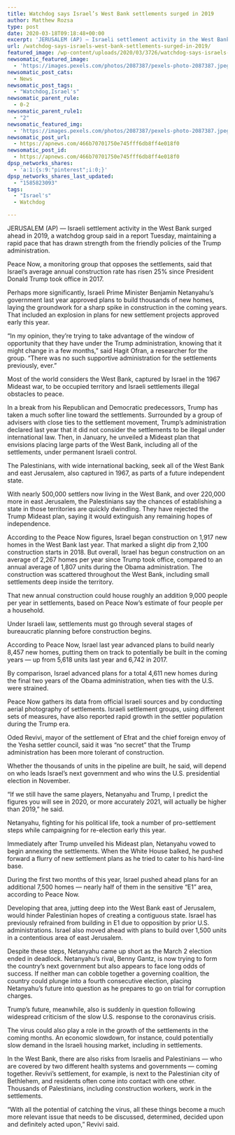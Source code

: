 ```yaml
---
title: Watchdog says Israel’s West Bank settlements surged in 2019
author: Matthew Rozsa
type: post
date: 2020-03-18T09:18:48+00:00
excerpt: 'JERUSALEM (AP) — Israeli settlement activity in the West Bank surged ahead in 2019, a watchdog group said in a report Tuesday, maintaining a rapid pace that has drawn strength from the friendly policies of the Trump administration.Peace Now, a monitoring group that opposes the settlements, said that Israel’s average annual construction rate has risen&hellip;'
url: /watchdog-says-israels-west-bank-settlements-surged-in-2019/
featured_image: /wp-content/uploads/2020/03/3726/watchdog-says-israels-west-bank-settlements-surged-in-2019.jpeg
newsomatic_featured_image:
  - 'https://images.pexels.com/photos/2087387/pexels-photo-2087387.jpeg?auto=compress&#038;cs=tinysrgb&#038;h=650&#038;w=940'
newsomatic_post_cats:
  - News
newsomatic_post_tags:
  - "Watchdog,Israel's"
newsomatic_parent_rule:
  - 0-2
newsomatic_parent_rule1:
  - "2"
newsomatic_featured_img:
  - 'https://images.pexels.com/photos/2087387/pexels-photo-2087387.jpeg?auto=compress&#038;cs=tinysrgb&#038;h=650&#038;w=940'
newsomatic_post_url:
  - https://apnews.com/466b70701750e745fff6db8ff4e018f0
newsomatic_post_id:
  - https://apnews.com/466b70701750e745fff6db8ff4e018f0
dpsp_networks_shares:
  - 'a:1:{s:9:"pinterest";i:0;}'
dpsp_networks_shares_last_updated:
  - "1585823093"
tags:
  - "Israel's"
  - Watchdog

---
```

<div class="Article" data-key="article">
  <p class="Component-root-0-2-77 Component-p-0-2-69">
    JERUSALEM (AP) — Israeli settlement activity in the West Bank surged ahead in 2019, a watchdog group said in a report Tuesday, maintaining a rapid pace that has drawn strength from the friendly policies of the Trump administration.
  </p>
  
  <p class="Component-root-0-2-77 Component-p-0-2-69">
    Peace Now, a monitoring group that opposes the settlements, said that Israel’s average annual construction rate has risen 25% since President Donald Trump took office in 2017.
  </p>
  
  <p class="Component-root-0-2-77 Component-p-0-2-69">
    Perhaps more significantly, Israeli Prime Minister Benjamin Netanyahu’s government last year approved plans to build thousands of new homes, laying the groundwork for a sharp spike in construction in the coming years. That included an explosion in plans for new settlement projects approved early this year.
  </p>
  
  <div data-key="ad-placeholder" id="div-gpt-ad-1470255291270-0" class="DFPSlot Component-dfp-0-2-73 Component-ad-0-2-39">
  </div>
  
  <p class="Component-root-0-2-77 Component-p-0-2-69">
    “In my opinion, they’re trying to take advantage of the window of opportunity that they have under the Trump administration, knowing that it might change in a few months,” said Hagit Ofran, a researcher for the group. “There was no such supportive administration for the settlements previously, ever.”
  </p>
  
  <p class="Component-root-0-2-77 Component-p-0-2-69">
    Most of the world considers the West Bank, captured by Israel in the 1967 Mideast war, to be occupied territory and Israeli settlements illegal obstacles to peace.
  </p>
  
  <p class="Component-root-0-2-77 Component-p-0-2-69">
    In a break from his Republican and Democratic predecessors, Trump has taken a much softer line toward the settlements. Surrounded by a group of advisers with close ties to the settlement movement, Trump’s administration declared last year that it did not consider the settlements to be illegal under international law. Then, in January, he unveiled a Mideast plan that envisions placing large parts of the West Bank, including all of the settlements, under permanent Israeli control.
  </p>
  
  <p class="Component-root-0-2-77 Component-p-0-2-69">
    The Palestinians, with wide international backing, seek all of the West Bank and east Jerusalem, also captured in 1967, as parts of a future independent state.
  </p>
  
  <p class="Component-root-0-2-77 Component-p-0-2-69">
    With nearly 500,000 settlers now living in the West Bank, and over 220,000 more in east Jerusalem, the Palestinians say the chances of establishing a state in those territories are quickly dwindling. They have rejected the Trump Mideast plan, saying it would extinguish any remaining hopes of independence.
  </p>
  
  <p class="Component-root-0-2-77 Component-p-0-2-69">
    According to the Peace Now figures, Israel began construction on 1,917 new homes in the West Bank last year. That marked a slight dip from 2,100 construction starts in 2018. But overall, Israel has begun construction on an average of 2,267 homes per year since Trump took office, compared to an annual average of 1,807 units during the Obama administration. The construction was scattered throughout the West Bank, including small settlements deep inside the territory.
  </p>
  
  <div data-key="ad-placeholder" id="div-gpt-ad-1470255291270-1" class="DFPSlot Component-dfp-0-2-73 Component-ad-0-2-39">
  </div>
  
  <p class="Component-root-0-2-77 Component-p-0-2-69">
    That new annual construction could house roughly an addition 9,000 people per year in settlements, based on Peace Now’s estimate of four people per a household.
  </p>
  
  <p class="Component-root-0-2-77 Component-p-0-2-69">
    Under Israeli law, settlements must go through several stages of bureaucratic planning before construction begins.
  </p>
  
  <p class="Component-root-0-2-77 Component-p-0-2-69">
    According to Peace Now, Israel last year advanced plans to build nearly 8,457 new homes, putting them on track to potentially be built in the coming years — up from 5,618 units last year and 6,742 in 2017.
  </p>
  
  <p class="Component-root-0-2-77 Component-p-0-2-69">
    By comparison, Israel advanced plans for a total 4,611 new homes during the final two years of the Obama administration, when ties with the U.S. were strained.
  </p>
  
  <p class="Component-root-0-2-77 Component-p-0-2-69">
    Peace Now gathers its data from official Israeli sources and by conducting aerial photography of settlements. Israeli settlement groups, using different sets of measures, have also reported rapid growth <!-- --> in the settler population during the Trump era.
  </p>
  
  <p class="Component-root-0-2-77 Component-p-0-2-69">
    Oded Revivi, mayor of the settlement of Efrat and the chief foreign envoy of the Yesha settler council, said it was “no secret” that the Trump administration has been more tolerant of construction.
  </p>
  
  <p class="Component-root-0-2-77 Component-p-0-2-69">
    Whether the thousands of units in the pipeline are built, he said, will depend on who leads Israel’s next government and who wins the U.S. presidential election in November.
  </p>
  
  <p class="Component-root-0-2-77 Component-p-0-2-69">
    “If we still have the same players, Netanyahu and Trump, I predict the figures you will see in 2020, or more accurately 2021, will actually be higher than 2019,” he said.
  </p>
  
  <p class="Component-root-0-2-77 Component-p-0-2-69">
    Netanyahu, fighting for his political life, took a number of pro-settlement steps while campaigning for re-election early this year.
  </p>
  
  <p class="Component-root-0-2-77 Component-p-0-2-69">
    Immediately after Trump unveiled his Mideast plan, Netanyahu vowed to begin annexing the settlements. When the White House balked, he pushed forward a flurry of new settlement plans as he tried to cater to his hard-line base.
  </p>
  
  <p class="Component-root-0-2-77 Component-p-0-2-69">
    During the first two months of this year, Israel pushed ahead plans for an additional 7,500 homes — nearly half of them in the sensitive “E1” area, according to Peace Now.
  </p>
  
  <p class="Component-root-0-2-77 Component-p-0-2-69">
    Developing that area, jutting deep into the West Bank east of Jerusalem, would hinder Palestinian hopes of creating a contiguous state. Israel has previously refrained from building in E1 due to opposition by prior U.S. administrations. Israel also moved ahead with plans to build over 1,500 units in a contentious area of east Jerusalem.
  </p>
  
  <p class="Component-root-0-2-77 Component-p-0-2-69">
    Despite these steps, Netanyahu came up short as the March 2 election ended in deadlock. Netanyahu’s rival, Benny Gantz, is now trying to form the country’s next government but also appears to face long odds of success. If neither man can cobble together a governing coalition, the country could plunge into a fourth consecutive election, placing Netanyahu’s future into question as he prepares to go on trial for corruption charges.
  </p>
  
  <p class="Component-root-0-2-77 Component-p-0-2-69">
    Trump’s future, meanwhile, also is suddenly in question following widespread criticism of the slow U.S. response to the coronavirus crisis.
  </p>
  
  <p class="Component-root-0-2-77 Component-p-0-2-69">
    The virus could also play a role in the growth of the settlements in the coming months. An economic slowdown, for instance, could potentially slow demand in the Israeli housing market, including in settlements.
  </p>
  
  <p class="Component-root-0-2-77 Component-p-0-2-69">
    In the West Bank, there are also risks from Israelis and Palestinians — who are covered by two different health systems and governments — coming together. Revivi’s settlement, for example, is next to the Palestinian city of Bethlehem, and residents often come into contact with one other. Thousands of Palestinians, including construction workers, work in the settlements.
  </p>
  
  <p class="Component-root-0-2-77 Component-p-0-2-69">
    “With all the potential of catching the virus, all these things become a much more relevant issue that needs to be discussed, determined, decided upon and definitely acted upon,” Revivi said.
  </p>
</div>